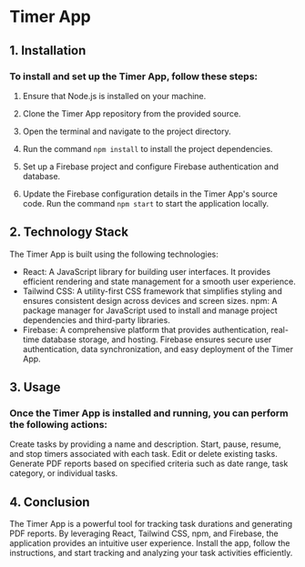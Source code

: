 # Timer App

## 1. Installation

### To install and set up the Timer App, follow these steps:

1. Ensure that Node.js is installed on your machine.

2. Clone the Timer App repository from the provided source.
3. Open the terminal and navigate to the project directory.
4. Run the command `npm install` to install the project dependencies.
5. Set up a Firebase project and configure Firebase authentication and database.
6. Update the Firebase configuration details in the Timer App's source code.
   Run the command `npm start` to start the application locally.

## 2. Technology Stack

The Timer App is built using the following technologies:

- React: A JavaScript library for building user interfaces. It provides efficient rendering and state management for a smooth user experience.
- Tailwind CSS: A utility-first CSS framework that simplifies styling and ensures consistent design across devices and screen sizes.
  npm: A package manager for JavaScript used to install and manage project dependencies and third-party libraries.
- Firebase: A comprehensive platform that provides authentication, real-time database storage, and hosting. Firebase ensures secure user authentication, data synchronization, and easy deployment of the Timer App.

## 3. Usage

### Once the Timer App is installed and running, you can perform the following actions:

Create tasks by providing a name and description.
Start, pause, resume, and stop timers associated with each task.
Edit or delete existing tasks.
Generate PDF reports based on specified criteria such as date range, task category, or individual tasks.

## 4. Conclusion

The Timer App is a powerful tool for tracking task durations and generating PDF reports. By leveraging React, Tailwind CSS, npm, and Firebase, the application provides an intuitive user experience. Install the app, follow the instructions, and start tracking and analyzing your task activities efficiently.

